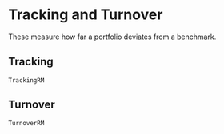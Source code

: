 # Tracking and Turnover

These measure how far a portfolio deviates from a benchmark.

## Tracking

```@docs
TrackingRM
```

## Turnover

```@docs
TurnoverRM
```
